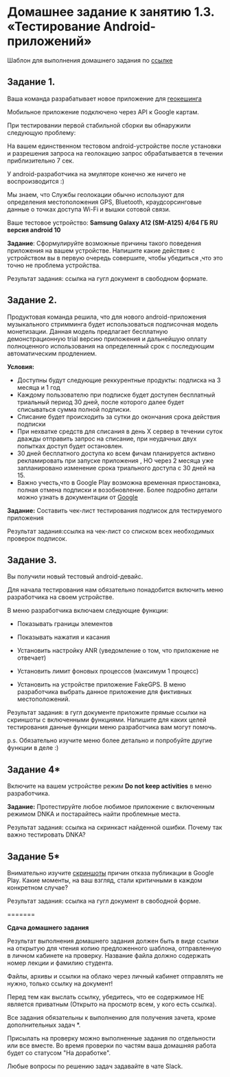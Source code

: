 # Домашнее задание к занятию 1.3. «Тестирование Android-приложений»

Шаблон для выполнения домашнего задания по [ссылке](https://docs.google.com/spreadsheets/d/1_V9AYVGNhsuPOWwm8WlOu01pYgx6jKlDmfX3bWGJ0bE/edit?usp=sharing)



## Задание 1.
Ваша команда разрабатывает новое приложение для  [геокешинга](https://www.geocaching.com/)

Мобильное приложение подключено через API к Google картам.

При тестировании первой стабильной сборки вы обнаружили следующую проблему: 

 На вашем единственном тестовом android-устройстве после установки и разрешения запроса  на геолокацию запрос обрабатывается в течении приблизительно 7 сек.
 
У android-разработчика на эмуляторе конечно же ничего не воспроизводится :)


Мы знаем, что Службы геолокации обычно используют для определения местоположения GPS, Bluetooth, краудсорсинговые данные о точках доступа Wi-Fi и вышки сотовой связи. 

Ваше тестовое устройство: **Samsung Galaxy A12 (SM-A125) 4/64 ГБ RU версия android 10**


**Задание**: 
 Сформулируйте возможные причины такого поведения приложения на   вашем устройстве.
Напишите какие  действия с устройством вы в первую очередь совершите, чтобы убедиться ,что это точно не проблема устройства.

Результат задания: ссылка на гугл документ в свободном формате.


## Задание 2. 
Продуктовая команда решила, что для нового android-приложения музыкального стримминга будет использоваться подписочная модель монетизации.
Данная модель предлагает бесплатную демонстрационную trial версию приложения и дальнейшую оплату полноценного использования  на определенный срок с последующим автоматическим продлением.

**Условия:**

* Доступны будут следующие реккурентные продукты: подписка на 3 месяца и 1 год
* Каждому пользователю при подписке будет доступен бесплатный  триальный период 30 дней, после которого далее будет списываться сумма полной подписки. 
* Списание будет происходить за сутки до окончания срока действия подписки
* При нехватке средств для списания  в день X сервер в течении суток  дважды отправить запрос  на списание, при неудачных двух попытках доступ будет остановлен.
* 30 дней бесплатного доступа ко всем фичам планируется активно рекламировать при запуске приложения , НО через 2 месяца  уже запланировано изменение срока триального доступа с 30 дней на 15.
* Важно учесть,что в Google Play возможна временная приостановка, полная отмена подписки и возобновление. Более подробно детали можно узнать в документации от [Google](https://developer.android.com/google/play/billing/test )


**Задание:**
 Составить  чек-лист тестирования подписок для тестируемого приложения 

Результат задания:ссылка на чек-лист со списком всех необходимых проверок подписок.



## Задание 3. 
Вы получили новый тестовый android-девайс. 

Для начала тестирования нам обязательно понадобится включить меню разработчика  на своем устройстве. 
 
В меню разработчика включаем следующие  функции: 

* Показывать границы элементов 

* Показывать нажатия и касания 

* Установить настройку ANR (уведомление о том, что приложение не отвечает)

* Установить лимит фоновых процессов (максимум 1 процесс)

* Установить на устройстве приложение FakeGPS. В меню разработчика выбрать данное приложение для фиктивных местоположений.


Результат задания: в гугл документе  приложите прямые ссылки на скриншоты с включенными функциями. 
Напишите для каких целей тестирования данные функции меню разработчика вам могут помочь.


p.s. Обязательно изучите меню более детально и попробуйте другие функции в деле :)
    



## Задание 4* 
Включите на вашем устройстве режим **Do not keep activities** в меню разработчика.

**Задание:** 
Протестируйте любое любимое приложение с включенным режимом DNKA и постарайтесь найти проблемные места. 


Результат задания: ссылка на скринкаст найденной ошибки. 
Почему так важно тестировать DNKA?


## Задание 5* 
Внимательно изучите [скриншоты](https://drive.google.com/drive/folders/1KhBxDglHbwXdSOdd3Nmsw5wjbkh_gGI3?usp=sharing) причин отказа публикации в Google Play.
Какие моменты, на ваш взгляд, стали критичными в каждом конкретном случае?

Результат задания: ссылка на гугл документ в свободной форме.


=======


**Сдача домашнего задания**

Результат выполнения домашнего задания должен быть в виде ссылки на открытую  для чтения копию предложенного шаблона, отправленную в личном кабинете на проверку. Название файла должно содержать номер лекции и фамилию студента.

Файлы, архивы и ссылки на облако через личный кабинет отправлять не нужно, только ссылку на документ!

Перед тем как выслать ссылку, убедитесь, что ее содержимое НЕ является приватным (Открыто на просмотр всем, у кого есть ссылка).

Все задания обязательны к выполнению для получения зачета, кроме дополнительных задач *. 

Присылать на проверку можно выполненные задания по отдельности или все вместе. Во время проверки по частям ваша домашняя работа будет со статусом "На доработке".

Любые вопросы по решению задач задавайте в чате Slack.
 


